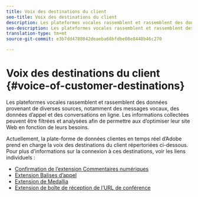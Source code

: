 ```yaml
---
title: Voix des destinations du client
seo-title: Voix des destinations du client
description: Les plateformes vocales rassemblent et rassemblent des données provenant de diverses sources, notamment des messages vocaux, des données d’appel et des conversations en ligne. Les informations collectées peuvent être filtrées et analysées afin de permettre aux d’optimiser leur site Web en fonction de leurs besoins.
seo-description: Les plateformes vocales rassemblent et rassemblent des données provenant de diverses sources, notamment des messages vocaux, des données d’appel et des conversations en ligne. Les informations collectées peuvent être filtrées et analysées afin de permettre aux d’optimiser leur site Web en fonction de leurs besoins.
translation-type: tm+mt
source-git-commit: e3b7dd4788042deaeba68bfdbe08e8448b46c270

---
```



# Voix des destinations du client {#voice-of-customer-destinations}

Les plateformes vocales rassemblent et rassemblent des données provenant de diverses sources, notamment des messages vocaux, des données d’appel et des conversations en ligne. Les informations collectées peuvent être filtrées et analysées afin de permettre aux d’optimiser leur site Web en fonction de leurs besoins.

Actuellement, la plate-forme de données clientes en temps réel d’Adobe prend en charge la voix des destinations du client répertoriées ci-dessous. Pour plus d’informations sur la connexion à ces destinations, voir les liens individuels :

* [Confirmation de l’extension Commentaires numériques](confirmit-digital-feedback-extension.md)
* [Extension Balises d’appel](/help/rtcdp/destinations/invoca-extension.md)
* [Extension de Medallia](medallia-extension.md)
* [Extension de boîte de réception de l’URL de conférence](talkurl-extension.md)